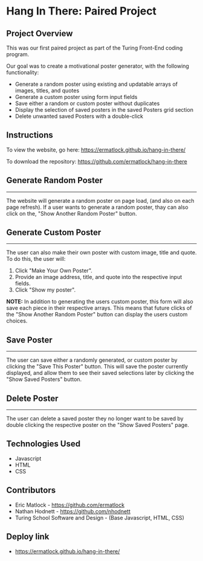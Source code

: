 # Hang In There: Paired Project

## Project Overview
This was our first paired project as part of the Turing Front-End coding program.

Our goal was to create a motivational poster generator, with the following functionality:
- Generate a random poster using existing and updatable arrays of images, titles, and quotes
- Generate a custom poster using form input fields
- Save either a random or custom poster without duplicates
- Display the selection of saved posters in the saved Posters grid section
- Delete unwanted saved Posters with a double-click

## Instructions
To view the website, go here: https://ermatlock.github.io/hang-in-there/

To download the repository: https://github.com/ermatlock/hang-in-there

## Generate Random Poster
___
The website will generate a random poster on page load, (and also on each page refresh). If a user wants to generate a random poster, thay can also click on the, "Show Another Random Poster" button.

## Generate Custom Poster
___
The user can also make their own poster with custom image, title and quote. To do this, the user will:
1. Click "Make Your Own Poster".
2. Provide an image address, title, and quote into the respective input fields.
3. Click "Show my poster".

__NOTE:__ In addition to generating the users custom poster, this form will also save each piece in their respective arrays. This means that future clicks of the "Show Another Random Poster" button can display the users custom choices.

## Save Poster
___
The user can save either a randomly generated, or custom poster by clicking the "Save This Poster" button. This will save the poster currently displayed, and allow them to see their saved selections later by clicking the "Show Saved Posters" button.

## Delete Poster
___
The user can delete a saved poster they no longer want to be saved by double clicking the respective poster on the "Show Saved Posters" page.

## Technologies Used
- Javascript
- HTML
- CSS

## Contributors
- Eric Matlock - https://github.com/ermatlock
- Nathan Hodnett - https://github.com/nhodnett
- Turing School Software and Design - (Base Javascript, HTML, CSS)

## Deploy link
- https://ermatlock.github.io/hang-in-there/
